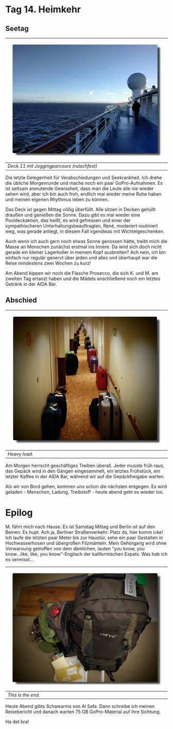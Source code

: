 <!--
.. title: Love Boat - The Real Story. Seetag
.. slug: norge11
.. date: 2019-03-28 12:32:32 UTC+01:00
.. tags: norwegen,norway,kreuzfahrt,cruise
.. category: unterwegs
.. link: 
.. description: 
.. type: text
-->

# Tag 14. Heimkehr

## Seetag

| ![](../../images/norge2019/30.png) |
| --- |
| *Deck 11 mit Joggingparcours (rutschfest)* |

Die letzte Gelegenheit für Verabschiedungen und Seekrankheit. Ich drehe die übliche Morgenrunde und mache noch ein paar GoPro-Aufnahmen. Es ist seltsam anmutende Gewissheit, dass man die Leute alle nie wieder sehen wird, aber ich bin auch froh, endlich mal wieder meine Ruhe haben und meinen eigenen Rhythmus leben zu können.

Das Deck ist gegen Mittag völlig überfüllt. Alle sitzen in Decken gehüllt draußen und genießen die Sonne. Dazu gibt es mal wieder eine Pooldeckaktion, das heißt, es wird gefressen und einer der sympathischeren Unterhaltungsbeauftragten, René, moderiert routiniert weg, was gerade anliegt, in diesem Fall irgendwas mit Wichtelgeschenken.

Auch wenn ich auch gern noch etwas Sonne genossen hätte, treibt mich die Masse an Menschen zunächst erstmal ins Innere. Da wird sich doch nicht gerade ein kleiner Lagerkoller in meinem Kopf ausbreiten? Ach nein, ich bin einfach nur regulär genervt über jeden und alles und überhaupt war die Reise mindestens zwei Wochen zu kurz!

Am Abend kippen wir noch die Flasche Prosecco, die sich K. und M. am zweiten Tag ertanzt haben und die Mädels anschließend noch ein letztes Getränk in der AIDA Bar.

## Abschied

| ![](../../images/norge2019/41.png) |
| --- |
| *Heavy load.* |

Am Morgen herrscht geschäftiges Treiben überall. Jeder musste früh raus, das Gepäck wird in den Gängen eingesammelt, ein letztes Frühstück, ein letzter Kaffee in der AIDA Bar, während wir auf die Gepäckfreigabe warten.

Als wir von Bord gehen, kommen uns schon die nächsten entgegen. Es wird geladen - Menschen, Ladung, Treibstoff - heute abend geht es wieder los.

# Epilog

M. fährt mich nach Hause. Es ist Samstag Mittag und Berlin ist auf den Beinen. Es hupt. Ach ja, Berliner Straßenverkehr: Platz da, hier komm icke!
Ich laufe die letzten paar Meter bis zur Haustür, sehe ein paar Gestalten in Hochwasserhosen und übergroßen Filzmänteln. Mein Gehörgang wird ohne Vorwarnung getroffen von dem dämlichen, lauten "you know, you know...like, like, you know"-Englisch der kaliformischen Expats. Was hab ich es vermisst...

| ![](../../images/norge2019/42.png) |
| --- |
| *This is the end.* |

Heute Abend gibts Schawarma von Al Safa. Dann schreibe ich meinen Reisebericht und danach warten 75 GB GoPro-Material auf ihre Sichtung.

Ha det bra!

